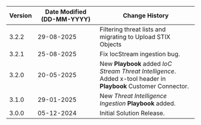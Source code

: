 | **Version** | **Date Modified (DD-MM-YYYY)** | **Change History**                             |
|-------------|--------------------------------|------------------------------------------------|
| 3.2.2       | 29-08-2025                     | Filtering threat lists and migrating to Upload STIX Objects |
| 3.2.1       | 25-08-2025                     | Fix IocStream ingestion bug.                   |
| 3.2.0       | 20-05-2025                     | New **Playbook** added *IoC Stream Threat Intelligence*.<br/> Added x-tool header in **Playbook** Customer Connector. |
| 3.1.0       | 29-01-2025                     | New *Threat Intelligence Ingestion* **Playbook** added. |
| 3.0.0       | 05-12-2024                     | Initial Solution Release.                       |
